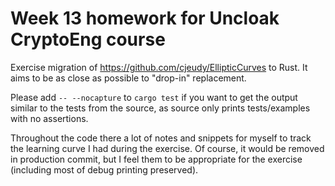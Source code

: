 # Week 13 homework for Uncloak CryptoEng course

Exercise migration of https://github.com/cjeudy/EllipticCurves to Rust. It aims to be as close as possible to "drop-in" replacement.

Please add `-- --nocapture` to `cargo test` if you want to get the output similar to the tests from the source, as source only prints tests/examples with no assertions.

Throughout the code there a lot of notes and snippets for myself to track the learning curve I had during the exercise. Of course, it would be removed in production commit, but I feel them to be appropriate for the exercise (including most of debug printing preserved).